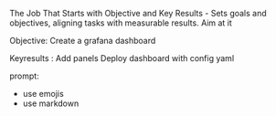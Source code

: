 The Job That Starts with Objective and Key Results - Sets goals and objectives, aligning tasks with measurable results. Aim at it

Objective: Create a grafana dashboard

Keyresults : 
Add panels
Deploy dashboard with config yaml

prompt:
- use emojis
- use markdown